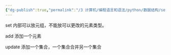 ```yaml
---
{"dg-publish":true,"permalink":"/3 计算机/编程语言和语法/python/数据结构/set/","title":"set"}
---
```



set 内部可以放元组，不能放可以更改的元素类型。

add 添加一个元素

update 添加一个集合，一个集合合并另一个集合